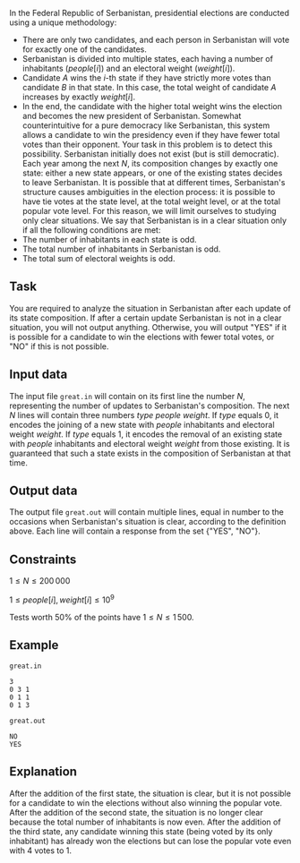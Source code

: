 In the Federal Republic of Serbanistan, presidential elections are conducted using a unique methodology:
- There are only two candidates, and each person in Serbanistan will vote for exactly one of the candidates.
- Serbanistan is divided into multiple states, each having a number of inhabitants ($people[i]$) and an electoral weight ($weight[i]$).
- Candidate $A$ wins the $i$-th state if they have strictly more votes than candidate $B$ in that state. In this case, the total weight of candidate $A$ increases by exactly $weight[i]$.
- In the end, the candidate with the higher total weight wins the election and becomes the new president of Serbanistan. Somewhat counterintuitive for a pure democracy like Serbanistan, this system allows a candidate to win the presidency even if they have fewer total votes than their opponent. Your task in this problem is to detect this possibility. Serbanistan initially does not exist (but is still democratic). Each year among the next $N$, its composition changes by exactly one state: either a new state appears, or one of the existing states decides to leave Serbanistan. It is possible that at different times, Serbanistan's structure causes ambiguities in the election process: it is possible to have tie votes at the state level, at the total weight level, or at the total popular vote level. For this reason, we will limit ourselves to studying only clear situations. We say that Serbanistan is in a clear situation only if all the following conditions are met:
- The number of inhabitants in each state is odd.
- The total number of inhabitants in Serbanistan is odd.
- The total sum of electoral weights is odd.

## Task
You are required to analyze the situation in Serbanistan after each update of its state composition. If after a certain update Serbanistan is not in a clear situation, you will not output anything. Otherwise, you will output "YES" if it is possible for a candidate to win the elections with fewer total votes, or "NO" if this is not possible.

## Input data
The input file `great.in` will contain on its first line the number $N$, representing the number of updates to Serbanistan's composition. The next $N$ lines will contain three numbers $type$ $people$ $weight$. If $type$ equals $0$, it encodes the joining of a new state with $people$ inhabitants and electoral weight $weight$. If $type$ equals $1$, it encodes the removal of an existing state with $people$ inhabitants and electoral weight $weight$ from those existing. It is guaranteed that such a state exists in the composition of Serbanistan at that time.

## Output data
The output file `great.out` will contain multiple lines, equal in number to the occasions when Serbanistan's situation is clear, according to the definition above. Each line will contain a response from the set {"YES", "NO"}.

## Constraints 
$1 \leq N \leq 200\,000$ 

$1 \leq people[i], weight[i] \leq 10^9$

Tests worth 50% of the points have $1 \leq N \leq 1\,500$. 

## Example 
`great.in` 
```
3 
0 3 1 
0 1 1 
0 1 3 
```

`great.out` 
```
NO 
YES 
```

## Explanation 
After the addition of the first state, the situation is clear, but it is not possible for a candidate to win the elections without also winning the popular vote. 
After the addition of the second state, the situation is no longer clear because the total number of inhabitants is now even. 
After the addition of the third state, any candidate winning this state (being voted by its only inhabitant) has already won the elections but can lose the popular vote even with $4$ votes to $1$.